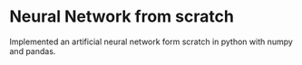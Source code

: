 # Neural Network from scratch
Implemented an artificial neural network form scratch in python with numpy and pandas.


